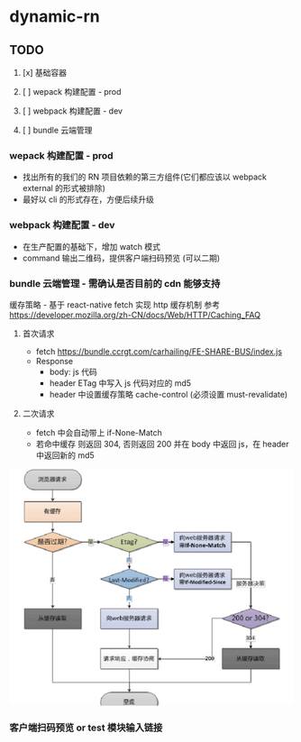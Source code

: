 # dynamic-rn

## TODO

1. [x] 基础容器

2. [ ] wepack 构建配置 - prod

3. [ ] webpack 构建配置 - dev

4. [ ] bundle 云端管理

### wepack 构建配置 - prod

- 找出所有的我们的 RN 项目依赖的第三方组件(它们都应该以 webpack external 的形式被排除)
- 最好以 cli 的形式存在，方便后续升级

### webpack 构建配置 - dev

- 在生产配置的基础下，增加 watch 模式
- command 输出二维码，提供客户端扫码预览 (可以二期)

### bundle 云端管理 - 需确认是否目前的 cdn 能够支持

缓存策略 - 基于 react-native fetch 实现 http 缓存机制
参考 https://developer.mozilla.org/zh-CN/docs/Web/HTTP/Caching_FAQ

1. 首次请求

   - fetch https://bundle.ccrgt.com/carhailing/FE-SHARE-BUS/index.js
   - Response
     - body: js 代码
     - header ETag 中写入 js 代码对应的 md5
     - header 中设置缓存策略 cache-control (必须设置 must-revalidate)

2. 二次请求
   - fetch 中会自动带上 if-None-Match
   - 若命中缓存 则返回 304, 否则返回 200 并在 body 中返回 js，在 header 中返回新的 md5

![缓存验证流程](./cahce.png)

### 客户端扫码预览 or test 模块输入链接
